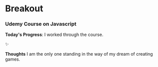 # Breakout

### Udemy Course on Javascript

**Today's Progress**: I worked through the course.

:sparkles:

**Thoughts** I am the only one standing in the way of my dream of creating games.